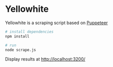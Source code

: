 # Yellowhite

Yellowhite is a scraping script based on [Puppeteer](https://github.com/GoogleChrome/puppeteer)

``` bash
# install dependencies
npm install

# run
node scrape.js

```
Display results at [http://localhost:3200/](http://localhost:3200/)
